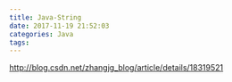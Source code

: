 ```yaml
---
title: Java-String
date: 2017-11-19 21:52:03
categories: Java
tags:
---
```


http://blog.csdn.net/zhangjg_blog/article/details/18319521
